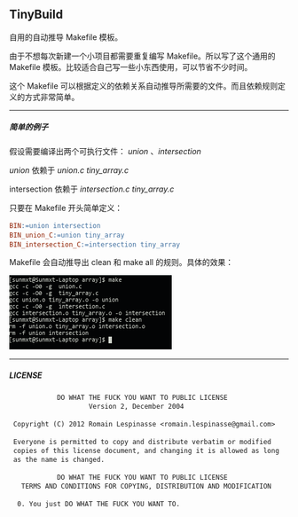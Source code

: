 ## TinyBuild

自用的自动推导 Makefile 模板。



由于不想每次新建一个小项目都需要重复编写 Makefile。所以写了这个通用的 Makefile 模板。比较适合自己写一些小东西使用，可以节省不少时间。

这个 Makefile 可以根据定义的依赖关系自动推导所需要的文件。而且依赖规则定义的方式非常简单。

---

##### 简单的例子

假设需要编译出两个可执行文件： *union* 、*intersection*

*union* 依赖于 *union.c* *tiny_array.c*

intersection 依赖于 *intersection.c* *tiny_array.c*

只要在 Makefile 开头简单定义：

```makefile
BIN:=union intersection
BIN_union_C:=union tiny_array
BIN_intersection_C:=intersection tiny_array
```

Makefile 会自动推导出 clean 和 make all 的规则。具体的效果：

![Example](Screenshot_example.png)

---

##### LICENSE

```
            DO WHAT THE FUCK YOU WANT TO PUBLIC LICENSE
                    Version 2, December 2004

 Copyright (C) 2012 Romain Lespinasse <romain.lespinasse@gmail.com>

 Everyone is permitted to copy and distribute verbatim or modified
 copies of this license document, and changing it is allowed as long
 as the name is changed.

            DO WHAT THE FUCK YOU WANT TO PUBLIC LICENSE
   TERMS AND CONDITIONS FOR COPYING, DISTRIBUTION AND MODIFICATION

  0. You just DO WHAT THE FUCK YOU WANT TO.
```





